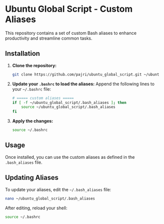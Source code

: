 # Ubuntu Global Script - Custom Aliases

This repository contains a set of custom Bash aliases to enhance productivity and streamline common tasks. 

## Installation

1. **Clone the repository:**
   ```bash
   git clone https://github.com/pajri/ubuntu_global_script.git ~/ubuntu_global_script
   ```

2. **Update your `.bashrc` to load the aliases:**
   Append the following lines to your `~/.bashrc` file:
   ```bash
   # ===== custom aliases =====
   if [ -f ~/ubuntu_global_script/.bash_aliases ]; then
       source ~/ubuntu_global_script/.bash_aliases
   fi
   ```

3. **Apply the changes:**
   ```bash
   source ~/.bashrc
   ```

## Usage

Once installed, you can use the custom aliases as defined in the `.bash_aliases` file.

## Updating Aliases

To update your aliases, edit the `~/.bash_aliases` file:
```bash
nano ~/ubuntu_global_script/.bash_aliases
```
After editing, reload your shell:
```bash
source ~/.bashrc
```
